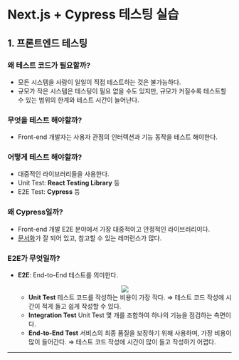 # Next.js + Cypress 테스팅 실습

## 1. 프론트엔드 테스팅

### 왜 테스트 코드가 필요할까?

- 모든 시스템을 사람이 일일이 직접 테스트하는 것은 불가능하다.
- 규모가 작은 시스템은 테스팅이 필요 없을 수도 있지만, 규모가 커질수록 테스트할 수 있는 범위의 한계와 테스트 시간이 늘어난다.

### 무엇을 테스트 해야할까?

- Front-end 개발자는 사용자 관점의 인터렉션과 기능 동작을 테스트 해야한다.

### 어떻게 테스트 해야할까?

- 대중적인 라이브러리들을 사용한다.
- Unit Test: **React Testing Library** 등
- E2E Test: **Cypress** 등

### 왜 Cypress일까?

- Front-end 개발 E2E 분야에서 가장 대중적이고 안정적인 라이브러리이다.
- [문서화](https://docs.cypress.io/)가 잘 되어 있고, 참고할 수 있는 레퍼런스가 많다.

### E2E가 무엇일까?

- **E2E**: End-to-End 테스트를 의미한다.
  <div align="center">
    <img src="https://github.com/user-attachments/assets/d870131e-a3ed-4357-b94e-94be14bb0a1c" />
  </div>

  - **Unit Test**
    테스트 코드를 작성하는 비용이 가장 작다.
    ⇒ 테스트 코드 작성에 시간이 적게 들고 쉽게 작성할 수 있다.
  - **Integration Test**
    Unit Test 몇 개를 조합하여 하나의 기능을 점검하는 측면이다.
  - **End-to-End Test**
    서비스의 최종 품질을 보장하기 위해 사용하며, 가장 비용이 많이 들어간다.
    ⇒ 테스트 코드 작성에 시간이 많이 들고 작성하기 어렵다.

---
